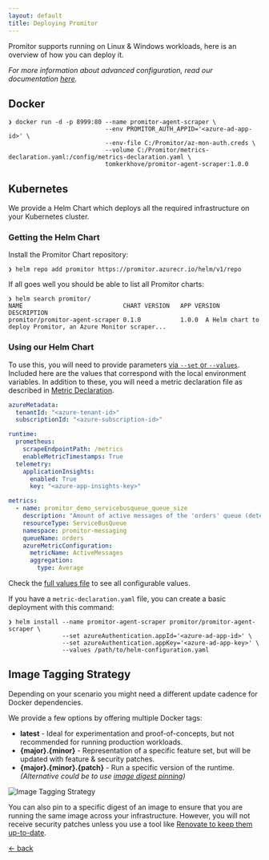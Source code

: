 ```yaml
---
layout: default
title: Deploying Promitor
---
```


Promitor supports running on Linux & Windows workloads, here is an overview of how you can deploy it.

_For more information about advanced configuration, read our documentation [here](/configuration)._

## Docker

```shell
❯ docker run -d -p 8999:80 --name promitor-agent-scraper \
                           --env PROMITOR_AUTH_APPID='<azure-ad-app-id>' \
                           --env-file C:/Promitor/az-mon-auth.creds \
                           --volume C:/Promitor/metrics-declaration.yaml:/config/metrics-declaration.yaml \
                           tomkerkhove/promitor-agent-scraper:1.0.0
```

## Kubernetes

We provide a Helm Chart which deploys all the required infrastructure on your
Kubernetes cluster.

### Getting the Helm Chart

Install the Promitor Chart repository:

```shell
❯ helm repo add promitor https://promitor.azurecr.io/helm/v1/repo
```

If all goes well you should be able to list all Promitor charts:

```shell
❯ helm search promitor/
NAME                            CHART VERSION   APP VERSION      DESCRIPTION
promitor/promitor-agent-scraper 0.1.0           1.0.0  A Helm chart to deploy Promitor, an Azure Monitor scraper...
```

### Using our Helm Chart

To use this, you will need to provide parameters [via `--set` or `--values`](https://helm.sh/docs/using_helm/#customizing-the-chart-before-installing).
Included here are the values that correspond with the local environment variables.
In addition to these, you will need a metric declaration file as described in
[Metric Declaration](/configuration/metrics).

```yaml
azureMetadata:
  tenantId: "<azure-tenant-id>"
  subscriptionId: "<azure-subscription-id>"

runtime:
  prometheus:
    scrapeEndpointPath: /metrics
    enableMetricTimestamps: True
  telemetry:
    applicationInsights:
      enabled: True
      key: "<azure-app-insights-key>"

metrics:
  - name: promitor_demo_servicebusqueue_queue_size
    description: "Amount of active messages of the 'orders' queue (determined with ServiceBusQueue provider)"
    resourceType: ServiceBusQueue
    namespace: promitor-messaging
    queueName: orders
    azureMetricConfiguration:
      metricName: ActiveMessages
      aggregation:
        type: Average
```

Check the [full values file](https://github.com/tomkerkhove/promitor/blob/master/charts/promitor-agent-scraper/values.yaml)
to see all configurable values.

If you have a `metric-declaration.yaml` file, you can create a basic deployment
with this command:

```shell
❯ helm install --name promitor-agent-scraper promitor/promitor-agent-scraper \
               --set azureAuthentication.appId='<azure-ad-app-id>' \
               --set azureAuthentication.appKey='<azure-ad-app-key>' \
               --values /path/to/helm-configuration.yaml
```

## Image Tagging Strategy

Depending on your scenario you might need a different update cadence for Docker dependencies.

We provide a few options by offering multiple Docker tags:

- **latest** - Ideal for experimentation and proof-of-concepts, but not recommended
  for running production workloads.
- **{major}.{minor}** - Representation of a specific feature set, but will be
  updated with feature & security patches.
- **{major}.{minor}.{patch}** - Run a specific version of the runtime.
_(Alternative could be to use [image digest pinning](https://docs.docker.com/engine/reference/commandline/pull/#pull-an-image-by-digest-immutable-identifier))_

![Image Tagging Strategy](./../media/deploy-image-tagging-strategy.png)

You can also pin to a specific digest of an image to ensure that you are running
the same image across your infrastructure. However, you will not receive security
patches unless you use a tool like [Renovate to keep them up-to-date](https://renovatebot.com/blog/docker-mutable-tags).

[&larr; back](/)
